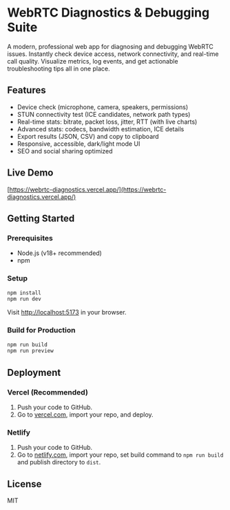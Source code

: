 # WebRTC Diagnostics & Debugging Suite  

A modern, professional web app for diagnosing and debugging WebRTC issues. Instantly check device access, network connectivity, and real-time call quality. Visualize metrics, log events, and get actionable troubleshooting tips all in one place.

## Features 
- Device check (microphone, camera, speakers, permissions) 
- STUN connectivity test (ICE candidates, network path types)
- Real-time stats: bitrate, packet loss, jitter, RTT (with live charts) 
- Advanced stats: codecs, bandwidth estimation, ICE details 
- Export results (JSON, CSV) and copy to clipboard  
- Responsive, accessible, dark/light mode UI  
- SEO and social sharing optimized
  
## Live Demo
[https://webrtc-diagnostics.vercel.app/](https://webrtc-diagnostics.vercel.app/)

## Getting Started    
  
### Prerequisites     
- Node.js (v18+ recommended)   
- npm
 
### Setup 
```bash  
npm install    
npm run dev 
```
Visit [http://localhost:5173](http://localhost:5173) in your browser.

### Build for Production
```bash
npm run build
npm run preview
```

## Deployment
### Vercel (Recommended)
1. Push your code to GitHub.
2. Go to [vercel.com](https://vercel.com/), import your repo, and deploy.

### Netlify
1. Push your code to GitHub.
2. Go to [netlify.com](https://netlify.com/), import your repo, set build command to `npm run build` and publish directory to `dist`.

## License
MIT
